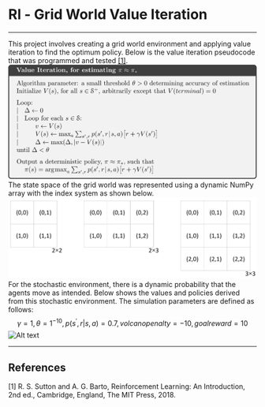 # Rl - Grid World Value Iteration

---
This project involves creating a grid world environment and applying value iteration to find the optimum policy. Below is the value iteration pseudocode that was programmed and tested [[1]](#1).
![Alt text](images/Value_iteration_pseudocode.png?raw=true "Optional Title")
The state space of the grid world was represented using a dynamic NumPy array with the index system as shown below.
![Alt text](images/Grid_instances.png?raw=true "Optional Title")
For the stochastic environment, there is a dynamic probability that the agents move as intended. Below shows the values and policies derived from this stochastic environment. The simulation parameters are defined as follows:
$$\gamma=1, \theta=1^{-10}, p(s^{'},r|s,a)=0.7, volcanopenalty=-10, goalreward=10$$
![Alt text](images/Values_and_policies.png?raw=true "Optional Title")

---
## References
<a id="1">[1]</a>  R. S. Sutton and A. G. Barto, Reinforcement Learning: An Introduction, 2nd ed., Cambridge, England, The MIT Press, 2018.

